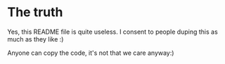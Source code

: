 # The truth
Yes, this README file is quite useless. I consent to people duping this as much as they like :)

Anyone can copy the code, it's not that we care anyway:)
